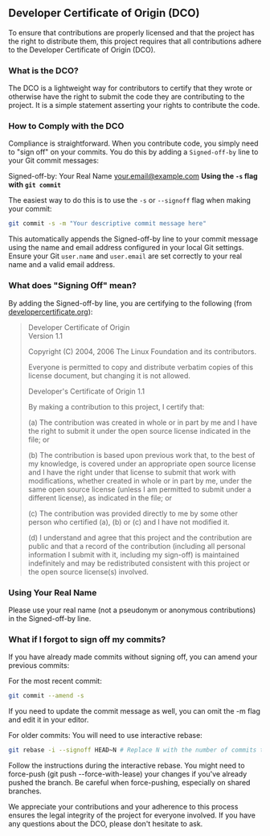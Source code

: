 ## Developer Certificate of Origin (DCO)

To ensure that contributions are properly licensed and that the project has the right to distribute them, this project requires that all contributions adhere to the Developer Certificate of Origin (DCO).

### What is the DCO?

The DCO is a lightweight way for contributors to certify that they wrote or otherwise have the right to submit the code they are contributing to the project. It is a simple statement asserting your rights to contribute the code.

### How to Comply with the DCO

Compliance is straightforward. When you contribute code, you simply need to "sign off" on your commits. You do this by adding a `Signed-off-by` line to your Git commit messages:

Signed-off-by: Your Real Name your.email@example.com
**Using the `-s` flag with `git commit`**

The easiest way to do this is to use the `-s` or `--signoff` flag when making your commit:

```bash
git commit -s -m "Your descriptive commit message here"
```
This automatically appends the Signed-off-by line to your commit message using the name and email address configured in your local Git settings. Ensure your Git `user.name` and `user.email` are set correctly to your real name and a valid email address.

### What does "Signing Off" mean?

By adding the Signed-off-by line, you are certifying to the following (from [developercertificate.org](https://developercertificate.org/)):

> Developer Certificate of Origin  
> Version 1.1  
> 
> Copyright (C) 2004, 2006 The Linux Foundation and its contributors. 
>  
> Everyone is permitted to copy and distribute verbatim copies of this  
> license document, but changing it is not allowed.  
>
> 
> Developer's Certificate of Origin 1.1  
> 
> By making a contribution to this project, I certify that: 
>      
> (a) The contribution was created in whole or in part by me and I
>    have the right to submit it under the open source license
>    indicated in the file; or 
> 
> (b) The contribution is based upon previous work that, to the best
>    of my knowledge, is covered under an appropriate open source
>    license and I have the right under that license to submit that
>    work with modifications, whether created in whole or in part
>    by me, under the same open source license (unless I am
>    permitted to submit under a different license), as indicated
>    in the file; or 
> 
> (c) The contribution was provided directly to me by some other
>    person who certified (a), (b) or (c) and I have not modified
>    it. 
> 
> (d) I understand and agree that this project and the contribution
>    are public and that a record of the contribution (including all
>    personal information I submit with it, including my sign-off) is
>    maintained indefinitely and may be redistributed consistent with
>    this project or the open source license(s) involved.

### Using Your Real Name 

Please use your real name (not a pseudonym or anonymous contributions) in the Signed-off-by line. 

### What if I forgot to sign off my commits?

If you have already made commits without signing off, you can amend your previous commits:

For the most recent commit:
```bash
git commit --amend -s
```
If you need to update the commit message as well, you can omit the -m flag and edit it in your editor.

For older commits: You will need to use interactive rebase:
```bash
git rebase -i --signoff HEAD~N # Replace N with the number of commits to rebase
```
Follow the instructions during the interactive rebase. You might need to force-push (git push --force-with-lease) your changes if you've already pushed the branch. Be careful when force-pushing, especially on shared branches.

We appreciate your contributions and your adherence to this process ensures the legal integrity of the project for everyone involved. If you have any questions about the DCO, please don't hesitate to ask.
